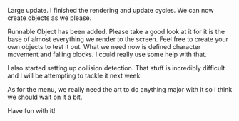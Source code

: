 Large update. I finished the rendering and update cycles. We can now create objects as we please.

Runnable Object has been added. Please take a good look at it for it is the base of almost everything we render to the screen. Feel free to create your own objects to test it out. What we need now is defined character movement and falling blocks. I could really use some help with that.

I also started setting up collision detection. That stuff is incredibly difficult and I will be attempting to tackle it next week.

As for the menu, we really need the art to do anything major with it so I think we should wait on it a bit.

Have fun with it! 